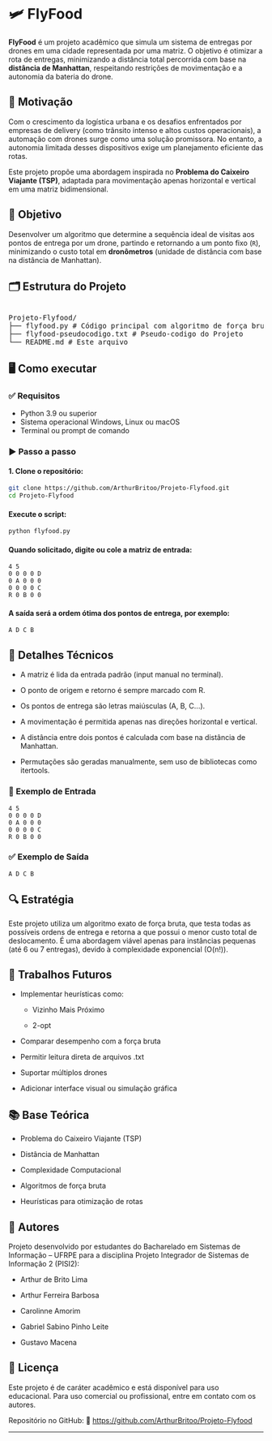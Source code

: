 # 🛩️ FlyFood

**FlyFood** é um projeto acadêmico que simula um sistema de entregas por drones em uma cidade representada por uma matriz. O objetivo é otimizar a rota de entregas, minimizando a distância total percorrida com base na **distância de Manhattan**, respeitando restrições de movimentação e a autonomia da bateria do drone.

## 📌 Motivação

Com o crescimento da logística urbana e os desafios enfrentados por empresas de delivery (como trânsito intenso e altos custos operacionais), a automação com drones surge como uma solução promissora. No entanto, a autonomia limitada desses dispositivos exige um planejamento eficiente das rotas.

Este projeto propõe uma abordagem inspirada no **Problema do Caixeiro Viajante (TSP)**, adaptada para movimentação apenas horizontal e vertical em uma matriz bidimensional.

## 🎯 Objetivo

Desenvolver um algoritmo que determine a sequência ideal de visitas aos pontos de entrega por um drone, partindo e retornando a um ponto fixo (`R`), minimizando o custo total em **dronômetros** (unidade de distância com base na distância de Manhattan).

## 🗂️ Estrutura do Projeto
<pre lang="markdown"> 
Projeto-Flyfood/
├── flyfood.py # Código principal com algoritmo de força bruta
├── flyfood-pseudocodigo.txt # Pseudo-codigo do Projeto
└── README.md # Este arquivo
</pre>

## 🖥️ Como executar

### ✅ Requisitos

- Python 3.9 ou superior
- Sistema operacional Windows, Linux ou macOS
- Terminal ou prompt de comando

### ▶️ Passo a passo

#### 1. Clone o repositório:

```bash
git clone https://github.com/ArthurBritoo/Projeto-Flyfood.git
cd Projeto-Flyfood
```
#### Execute o script:
```bash
python flyfood.py
```
#### Quando solicitado, digite ou cole a matriz de entrada:
```code
4 5
0 0 0 0 D
0 A 0 0 0
0 0 0 0 C
R 0 B 0 0
```
#### A saída será a ordem ótima dos pontos de entrega, por exemplo:

```code
A D C B
```
## 🔧 Detalhes Técnicos
- A matriz é lida da entrada padrão (input manual no terminal).

- O ponto de origem e retorno é sempre marcado com R.

- Os pontos de entrega são letras maiúsculas (A, B, C...).

- A movimentação é permitida apenas nas direções horizontal e vertical.

- A distância entre dois pontos é calculada com base na distância de Manhattan.

- Permutações são geradas manualmente, sem uso de bibliotecas como itertools.

### 🧪 Exemplo de Entrada
```code
4 5
0 0 0 0 D
0 A 0 0 0
0 0 0 0 C
R 0 B 0 0
```
### ✅ Exemplo de Saída
```code
A D C B
```
## 🔍 Estratégia
Este projeto utiliza um algoritmo exato de força bruta, que testa todas as possíveis ordens de entrega e retorna a que possui o menor custo total de deslocamento. É uma abordagem viável apenas para instâncias pequenas (até 6 ou 7 entregas), devido à complexidade exponencial (O(n!)).

## 🚧 Trabalhos Futuros
- Implementar heurísticas como:

  - Vizinho Mais Próximo

  - 2-opt

- Comparar desempenho com a força bruta

- Permitir leitura direta de arquivos .txt

- Suportar múltiplos drones

- Adicionar interface visual ou simulação gráfica

## 📚 Base Teórica
- Problema do Caixeiro Viajante (TSP)

- Distância de Manhattan

- Complexidade Computacional

- Algoritmos de força bruta

- Heurísticas para otimização de rotas

## 👥 Autores
Projeto desenvolvido por estudantes do Bacharelado em Sistemas de Informação – UFRPE para a disciplina Projeto Integrador de Sistemas de Informação 2 (PISI2):

- Arthur de Brito Lima

- Arthur Ferreira Barbosa

- Carolinne Amorim

- Gabriel Sabino Pinho Leite

- Gustavo Macena

## 📜 Licença
Este projeto é de caráter acadêmico e está disponível para uso educacional. Para uso comercial ou profissional, entre em contato com os autores.

Repositório no GitHub:
🔗 https://github.com/ArthurBritoo/Projeto-Flyfood

---








